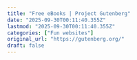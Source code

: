 ```yaml
---
title: "Free eBooks | Project Gutenberg"
date: "2025-09-30T00:11:40.355Z"
lastmod: "2025-09-30T00:11:40.355Z"
categories: ["Fun websites"]
original_url: "https://gutenberg.org/"
draft: false
---
```

